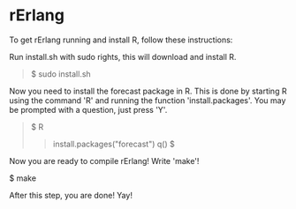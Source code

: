 rErlang
=======

To get rErlang running and install R, follow these instructions:

Run install.sh with sudo rights, this will download and install R.

> $  sudo install.sh

Now you need to install the forecast package in R. This is done
by starting R using the command 'R' and running the function 
'install.packages'. You may be prompted with a question, just
press 'Y'.

> $ R
> > install.packages("forecast")
> > q()
> $

Now you are ready to compile rErlang! Write 'make'!

$ make

After this step, you are done! Yay!
